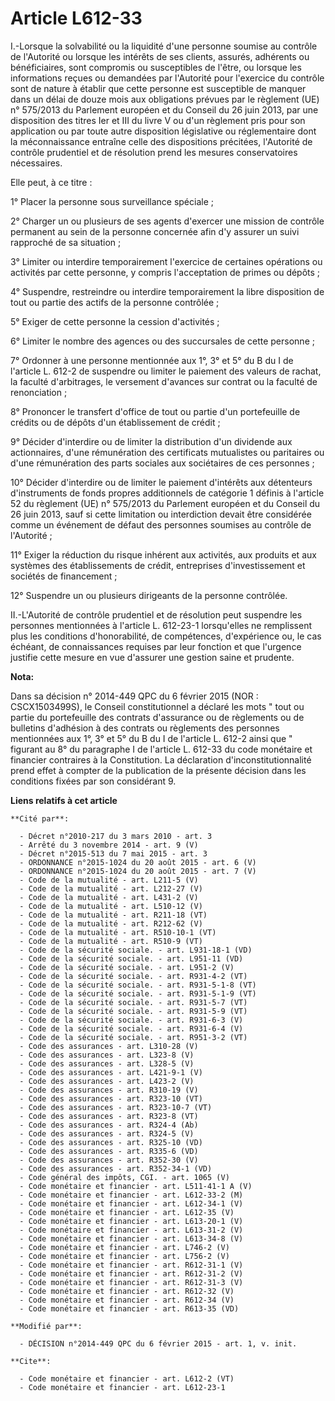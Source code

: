 # Article L612-33

I.-Lorsque la solvabilité ou la liquidité d'une personne soumise au contrôle de l'Autorité ou lorsque les intérêts de ses
clients, assurés, adhérents ou bénéficiaires, sont compromis ou susceptibles de l'être, ou lorsque les informations reçues ou
demandées par l'Autorité pour l'exercice du contrôle sont de nature à établir que cette personne est susceptible de manquer
dans un délai de douze mois aux obligations prévues par le règlement (UE) n° 575/2013 du Parlement européen et du Conseil du
26 juin 2013, par une disposition des titres Ier et III du livre V ou d'un règlement pris pour son application ou par toute
autre disposition législative ou réglementaire dont la méconnaissance entraîne celle des dispositions précitées, l'Autorité
de contrôle prudentiel et de résolution prend les mesures conservatoires nécessaires. 

Elle peut, à ce titre : 

1° Placer la personne sous surveillance spéciale ; 

2° Charger un ou plusieurs de ses agents d'exercer une mission de contrôle permanent au sein de la personne concernée afin
d'y assurer un suivi rapproché de sa situation ; 

3° Limiter ou interdire temporairement l'exercice de certaines opérations ou activités par cette personne, y compris
l'acceptation de primes ou dépôts ; 

4° Suspendre, restreindre ou interdire temporairement la libre disposition de tout ou partie des actifs de la personne
contrôlée ; 

5° Exiger de cette personne la cession d'activités ; 

6° Limiter le nombre des agences ou des succursales de cette personne ; 

7° Ordonner à une personne mentionnée aux 1°, 3° et 5° du B du I de l'article L. 612-2 de suspendre ou limiter le paiement
des valeurs de rachat, la faculté d'arbitrages, le versement d'avances sur contrat ou la faculté de renonciation ; 

8° Prononcer le transfert d'office de tout ou partie d'un portefeuille de crédits ou de dépôts d'un établissement de
crédit ; 

9° Décider d'interdire ou de limiter la distribution d'un dividende aux actionnaires, d'une rémunération des certificats
mutualistes ou paritaires ou d'une rémunération des parts sociales aux sociétaires de ces personnes ; 

10° Décider d'interdire ou de limiter le paiement d'intérêts aux détenteurs d'instruments de fonds propres additionnels de
catégorie 1 définis à l'article 52 du règlement (UE) n° 575/2013 du Parlement européen et du Conseil du 26 juin 2013, sauf si
cette limitation ou interdiction devait être considérée comme un événement de défaut des personnes soumises au contrôle de
l'Autorité ; 

11° Exiger la réduction du risque inhérent aux activités, aux produits et aux systèmes des établissements de crédit,
entreprises d'investissement et sociétés de financement ; 

12° Suspendre un ou plusieurs dirigeants de la personne contrôlée. 

II.-L'Autorité de contrôle prudentiel et de résolution peut suspendre les personnes mentionnées à l'article L. 612-23-1
lorsqu'elles ne remplissent plus les conditions d'honorabilité, de compétences, d'expérience ou, le cas échéant, de
connaissances requises par leur fonction et que l'urgence justifie cette mesure en vue d'assurer une gestion saine et
prudente.

**Nota:**

Dans sa décision n° 2014-449 QPC du 6 février 2015 (NOR : CSCX1503499S), le Conseil constitutionnel a déclaré les mots " tout
ou partie du portefeuille des contrats d'assurance ou de règlements ou de bulletins d'adhésion à des contrats ou règlements
des personnes mentionnées aux 1°, 3° et 5° du B du I de l'article L. 612-2 ainsi que " figurant au 8° du paragraphe I de
l'article L. 612-33 du code monétaire et financier  contraires à la Constitution. La déclaration d'inconstitutionnalité prend
effet à compter de la publication de la présente décision dans les conditions fixées par son considérant 9.

**Liens relatifs à cet article**

	**Cité par**:

	  - Décret n°2010-217 du 3 mars 2010 - art. 3
	  - Arrêté du 3 novembre 2014 - art. 9 (V)
	  - Décret n°2015-513 du 7 mai 2015 - art. 3
	  - ORDONNANCE n°2015-1024 du 20 août 2015 - art. 6 (V)
	  - ORDONNANCE n°2015-1024 du 20 août 2015 - art. 7 (V)
	  - Code de la mutualité - art. L211-5 (V)
	  - Code de la mutualité - art. L212-27 (V)
	  - Code de la mutualité - art. L431-2 (V)
	  - Code de la mutualité - art. L510-12 (V)
	  - Code de la mutualité - art. R211-18 (VT)
	  - Code de la mutualité - art. R212-62 (V)
	  - Code de la mutualité - art. R510-10-1 (VT)
	  - Code de la mutualité - art. R510-9 (VT)
	  - Code de la sécurité sociale. - art. L931-18-1 (VD)
	  - Code de la sécurité sociale. - art. L951-11 (VD)
	  - Code de la sécurité sociale. - art. L951-2 (V)
	  - Code de la sécurité sociale. - art. R931-4-2 (VT)
	  - Code de la sécurité sociale. - art. R931-5-1-8 (VT)
	  - Code de la sécurité sociale. - art. R931-5-1-9 (VT)
	  - Code de la sécurité sociale. - art. R931-5-7 (VT)
	  - Code de la sécurité sociale. - art. R931-5-9 (VT)
	  - Code de la sécurité sociale. - art. R931-6-3 (V)
	  - Code de la sécurité sociale. - art. R931-6-4 (V)
	  - Code de la sécurité sociale. - art. R951-3-2 (VT)
	  - Code des assurances - art. L310-28 (V)
	  - Code des assurances - art. L323-8 (V)
	  - Code des assurances - art. L328-5 (V)
	  - Code des assurances - art. L421-9-1 (V)
	  - Code des assurances - art. L423-2 (V)
	  - Code des assurances - art. R310-19 (V)
	  - Code des assurances - art. R323-10 (VT)
	  - Code des assurances - art. R323-10-7 (VT)
	  - Code des assurances - art. R323-8 (VT)
	  - Code des assurances - art. R324-4 (Ab)
	  - Code des assurances - art. R324-5 (V)
	  - Code des assurances - art. R325-10 (VD)
	  - Code des assurances - art. R335-6 (VD)
	  - Code des assurances - art. R352-30 (V)
	  - Code des assurances - art. R352-34-1 (VD)
	  - Code général des impôts, CGI. - art. 1065 (V)
	  - Code monétaire et financier - art. L511-41-1 A (V)
	  - Code monétaire et financier - art. L612-33-2 (M)
	  - Code monétaire et financier - art. L612-34-1 (V)
	  - Code monétaire et financier - art. L612-35 (V)
	  - Code monétaire et financier - art. L613-20-1 (V)
	  - Code monétaire et financier - art. L613-31-2 (V)
	  - Code monétaire et financier - art. L613-34-8 (V)
	  - Code monétaire et financier - art. L746-2 (V)
	  - Code monétaire et financier - art. L756-2 (V)
	  - Code monétaire et financier - art. R612-31-1 (V)
	  - Code monétaire et financier - art. R612-31-2 (V)
	  - Code monétaire et financier - art. R612-31-3 (V)
	  - Code monétaire et financier - art. R612-32 (V)
	  - Code monétaire et financier - art. R612-34 (V)
	  - Code monétaire et financier - art. R613-35 (VD)

	**Modifié par**:

	  - DÉCISION n°2014-449 QPC du 6 février 2015 - art. 1, v. init.

	**Cite**:

	  - Code monétaire et financier - art. L612-2 (VT)
	  - Code monétaire et financier - art. L612-23-1

